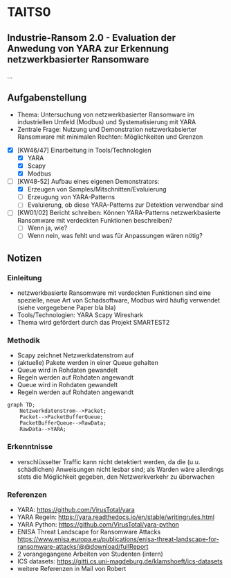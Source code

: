 # TAITS0
## Industrie-Ransom 2.0 - Evaluation der Anwedung von YARA zur Erkennung netzwerkbasierter Ransomware
...
<!---
| Projektstruktur | Referenz |
| --- | --- |
| Abschlussbericht | [./smkits5-stegodetect.pdf](./smkits5-stegodetect.pdf) |
-->
## Aufgabenstellung
- Thema: Untersuchung von netzwerkbasierter Ransomware im industriellen Umfeld (Modbus) und Systematisierung mit YARA
- Zentrale Frage: Nutzung und Demonstration netzwerkabsierter Ransomware mit minimalen Rechten: Möglichkeiten und Grenzen
- [X] [KW46/47] Einarbeitung in Tools/Technologien
    - [X] YARA
    - [X] Scapy
    - [X] Modbus
- [ ] [KW48-52] Aufbau eines eigenen Demonstrators:
    - [X] Erzeugen von Samples/Mitschnitten/Evaluierung
    - [ ] Erzeugung von YARA-Patterns
    - [ ] Evaluierung, ob diese YARA-Patterns zur Detektion verwendbar sind
- [ ] [KW01/02] Bericht schreiben: Können YARA-Patterns netzwerkbasierte Ransomware mit verdeckten Funktionen beschreiben?
    - [ ] Wenn ja, wie?
    - [ ] Wenn nein, was fehlt und was für Anpassungen wären nötig?
## Notizen
### Einleitung
- netzwerkbasierte Ransomware mit verdeckten Funktionen sind eine spezielle, neue Art von Schadsoftware, Modbus wird häufig verwendet (siehe vorgegebene Paper bla bla)
- Tools/Technologien: YARA Scapy Wireshark
- Thema wird gefördert durch das Projekt SMARTEST2
### Methodik
- Scapy zeichnet Netzwerkdatenstrom auf
- (aktuelle) Pakete werden in einer Queue gehalten
- Queue wird in Rohdaten gewandelt
- Regeln werden auf Rohdaten angewandt
- Queue wird in Rohdaten gewandelt
- Regeln werden auf Rohdaten angewandt
```mermaid
graph TD;
    Netzwerkdatenstrom-->Packet;
    Packet-->PacketBufferQueue;
    PacketBufferQueue-->RawData;
    RawData-->YARA;
```
### Erkenntnisse
- verschlüsselter Traffic kann nicht detektiert werden, da die (u.u. schädlichen) Anweisungen nicht lesbar sind; als Warden wäre allerdings stets die Möglichkeit gegeben, den Netzwerkverkehr zu überwachen
### Referenzen
- YARA: https://github.com/VirusTotal/yara
- YARA Regeln: https://yara.readthedocs.io/en/stable/writingrules.html
- YARA Python: https://github.com/VirusTotal/yara-python
- ENISA Threat Landscape for Ransomware Attacks https://www.enisa.europa.eu/publications/enisa-threat-landscape-for-ransomware-attacks/@@download/fullReport
- 2 vorangegangene Arbeiten von Studenten (intern)
- ICS datasets: https://gitti.cs.uni-magdeburg.de/klamshoeft/ics-datasets
- weitere Referenzen in Mail von Robert
